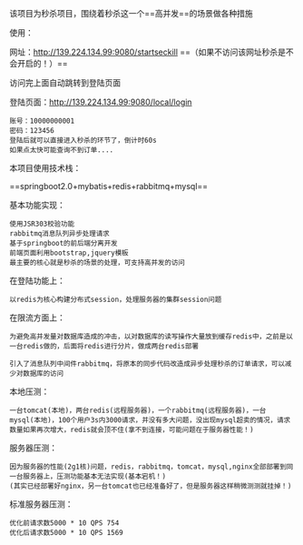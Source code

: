 该项目为秒杀项目，围绕着秒杀这一个==高并发==的场景做各种措施

使用：

网址：http://139.224.134.99:9080/startseckill ==（如果不访问该网址秒杀是不会开启的！）==

访问完上面自动跳转到登陆页面

登陆页面：http://139.224.134.99:9080/local/login 

```shell
账号：10000000001
密码：123456
登陆后就可以直接进入秒杀的环节了，倒计时60s
如果点太快可能查询不到订单....
```

本项目使用技术栈：

==springboot2.0+mybatis+redis+rabbitmq+mysql==

基本功能实现：

```shell
使用JSR303校验功能
rabbitmq消息队列异步处理请求
基于springboot的前后端分离开发
前端页面利用bootstrap,jquery模板
最主要的核心就是秒杀的场景的处理，可支持高并发的访问
```

在登陆功能上：

```shell
以redis为核心构建分布式session，处理服务器的集群session问题
```

在限流方面上：

```shell
为避免高并发量对数据库造成的冲击，以对数据库的读写操作大量放到缓存redis中，之前是以一台redis做的，后面将redis进行分片，做成两台redis部署

引入了消息队列中间件rabbitmq，将原本的同步代码改造成异步处理秒杀的订单请求，可以减少对数据库的访问
```

本地压测：

```shell
一台tomcat(本地)，两台redis(远程服务器)，一个rabbitmq(远程服务器)，一台mysql(本地)，100个用户3s内3000请求，并没有多大问题，没出现mysql超卖的情况，请求数量如果再次增大，redis就会顶不住(拿不到连接，可能问题在于服务器性能！)
```

服务器压测：

```shell
因为服务器的性能(2g1核)问题，redis，rabbitmq，tomcat，mysql,nginx全部部署到同一台服务器上，压测功能基本无法实现(基本宕机！)
(其实已经部署好nginx，另一台tomcat也已经准备好了，但是服务器这样稍微测测就挂掉！)
```

标准服务器压测：
```shell
优化前请求数5000 * 10 QPS 754
优化后请求数5000 * 10 QPS 1569
```







